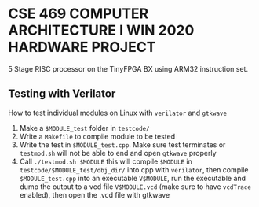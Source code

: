 # CSE 469 COMPUTER ARCHITECTURE I WIN 2020 HARDWARE PROJECT
5 Stage RISC processor on the TinyFPGA BX using ARM32 instruction set.

## Testing with Verilator
How to test individual modules on Linux with `verilator` and `gtkwave`
1. Make a `$MODULE_test` folder in `testcode/`
2. Write a `Makefile` to compile module to be tested
3. Write the test in `$MODULE_test.cpp`. Make sure test terminates or `testmod.sh` will not be able to end and open `gtkwave` properly
4. Call `./testmod.sh $MODULE` this will compile `$MODULE` in `testcode/$MODULE_test/obj_dir/` into cpp with `verilator`, then compile `$MODULE_test.cpp` into an executable `V$MODULE`, run the executable and dump the output to a vcd file `V$MODULE.vcd` (make sure to have `vcdTrace` enabled), then open the .vcd file with gtkwave